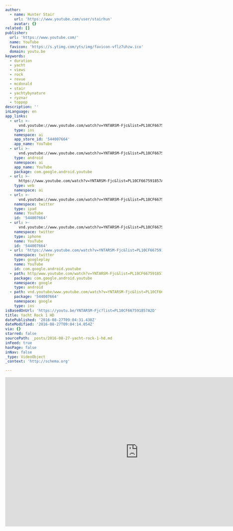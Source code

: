 ```yaml
---
author:
  - name: Hunter Stair
    url: 'https://www.youtube.com/user/stairhun'
    avatar: {}
related: []
publisher:
  url: 'https://www.youtube.com/'
  name: YouTube
  favicon: 'https://s.ytimg.com/yts/img/favicon-vflz7uhzw.ico'
  domain: youtu.be
keywords:
  - duration
  - yacht
  - views
  - rock
  - revue
  - mcdonald
  - stair
  - yachtybynature
  - ryznar
  - toppop
description: ''
inLanguage: en
app_links:
  - url: >-
      vnd.youtube://www.youtube.com/watch?v=YNTARSM-Fjc&list=PL10CF667591857A2D&feature=applinks
    type: ios
    namespace: ai
    app_store_id: '544007664'
    app_name: YouTube
  - url: >-
      vnd.youtube://www.youtube.com/watch?v=YNTARSM-Fjc&list=PL10CF667591857A2D&feature=applinks
    type: android
    namespace: ai
    app_name: YouTube
    package: com.google.android.youtube
  - url: >-
      https://www.youtube.com/watch?v=YNTARSM-Fjc&list=PL10CF667591857A2D&feature=applinks
    type: web
    namespace: ai
  - url: >-
      vnd.youtube://www.youtube.com/watch?v=YNTARSM-Fjc&list=PL10CF667591857A2D&feature=applinks
    namespace: twitter
    type: ipad
    name: YouTube
    id: '544007664'
  - url: >-
      vnd.youtube://www.youtube.com/watch?v=YNTARSM-Fjc&list=PL10CF667591857A2D&feature=applinks
    namespace: twitter
    type: iphone
    name: YouTube
    id: '544007664'
  - url: 'https://www.youtube.com/watch?v=YNTARSM-Fjc&list=PL10CF667591857A2D'
    namespace: twitter
    type: googleplay
    name: YouTube
    id: com.google.android.youtube
  - path: http/www.youtube.com/watch?v=YNTARSM-Fjc&list=PL10CF667591857A2D
    package: com.google.android.youtube
    namespace: google
    type: android
  - path: vnd.youtube/www.youtube.com/watch?v=YNTARSM-Fjc&list=PL10CF667591857A2D
    package: '544007664'
    namespace: google
    type: ios
isBasedOnUrl: 'https://youtu.be/YNTARSM-Fjc?list=PL10CF667591857A2D'
title: Yacht Rock 1 HD
datePublished: '2016-08-27T09:04:31.438Z'
dateModified: '2016-08-27T09:04:14.054Z'
via: {}
starred: false
sourcePath: _posts/2016-08-27-yacht-rock-1-hd.md
inFeed: true
hasPage: false
inNav: false
_type: VideoObject
_context: 'http://schema.org'

---
```

<iframe src="https://cdn.embedly.com/widgets/media.html?src=https%3A%2F%2Fwww.youtube.com%2Fembed%2Fvideoseries%3Flist%3DPL10CF667591857A2D&amp;url=http%3A%2F%2Fwww.youtube.com%2Fwatch%3Fv%3DYNTARSM-Fjc&amp;image=https%3A%2F%2Fi.ytimg.com%2Fvi%2FYNTARSM-Fjc%2Fhqdefault.jpg&amp;key=b7d04c9b404c499eba89ee7072e1c4f7&amp;type=text%2Fhtml&amp;schema=youtube" width="854" height="480" scrolling="no" frameborder="0" allowfullscreen="" style=""></iframe>